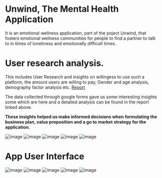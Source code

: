 # Unwind, The Mental Health Application

It is an emotional wellness application, part of the poject Unwind, that fosters emotional wellness communities for people to find a partner to talk to in times of loneliness and emotionally difficult times.

# User research analysis. 
This includes User Research and insights on willingess to use such a platform, the amount users are willing to pay, Gender and age analysis, demography factor analysis etc.
[Report](https://docs.google.com/document/d/1sbSh99--SSCfvNJ1eSq6MfPQF576sD0vKXprL9EcS3E/edit)

The data collected through google forms gave us some interesting insights some which are here and a detailed analysis can be found in the report linked above.

**These insights helped us make informed decisions when formulating the business plan, value proposition and a go to market strategy for the application.**

![image](https://user-images.githubusercontent.com/56698924/226925777-591204fa-6d9e-4bd4-9fcb-90b9a2a6af2d.png)
![image](https://user-images.githubusercontent.com/56698924/226924677-9472c03d-a0b0-46a9-b691-fe167bb36150.png)
![image](https://user-images.githubusercontent.com/56698924/226924911-90f073e8-8dbb-4019-b921-cc0e2c025b9e.png)
![image](https://user-images.githubusercontent.com/56698924/226925297-94c09362-7d3e-46ba-9298-7e8b9a688e9c.png)
![image](https://user-images.githubusercontent.com/56698924/226925523-557c482c-48c3-48ec-93b3-34151e79387d.png)


# App User Interface
![image](https://user-images.githubusercontent.com/56698924/226918010-914ce50f-3254-47a5-843c-be847f86d377.png)
![image](https://user-images.githubusercontent.com/56698924/226923448-c1ca552e-c644-4fcf-956d-f0b371e42e89.png)
![image](https://user-images.githubusercontent.com/56698924/226923578-c46ce7ee-764d-48c7-ad48-213413b35e3f.png)
![image](https://user-images.githubusercontent.com/56698924/226923761-f351f107-0468-41e6-a43c-5a90337cd10a.png)
![image](https://user-images.githubusercontent.com/56698924/226923824-ac649bc7-cb43-4166-b550-55615c083f12.png)

